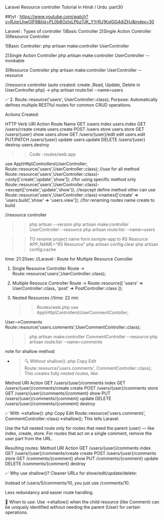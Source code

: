Laravel Resource controller Tutorial in Hindi / Urdu :part30

##)yt : https://www.youtube.com/watch?v=RJqrLhwOIF8&list=PL0b6OzIxLPbz7JK_YYrRJ1KxlGG4diZHJ&index=30

Laravel : Types of controller
1)Basic Controller
2)Single Action Controller
3)Resource Controller

1)Basic Controller:
php artisan make:controller UserController

2)Single Action Controller
php artisan make:controller UserController --invokable

3)Resource Controller
php artisan make:controller UserController --resource

//resource controller (auto created: create ,Read, Update, Delete in UserController.php)
-> php artisan route:list --name=users

✅ 2. Route::resource('users', UserController::class);
Purpose: Automatically defines multiple RESTful routes for common CRUD operations.

Actions Created:

HTTP Verb URI Action Route Name
GET /users index users.index
GET /users/create create users.create
POST /users store users.store
GET /users/{user} show users.show
GET /users/{user}/edit edit users.edit
PUT/PATCH /users/{user} update users.update
DELETE /users/{user} destroy users.destroy

> > Code :
> > routes/web.app

use App\Http\Controllers\UserController;
Route::resource('users',UserController::class); //use for all method
Route::resource('users',UserController::class)->only(['create','update','show']); //for using specific method only
Route::resource('users',UserController::class)->except(['create','update','show']); //expcept define method other can use
Route::resource('users',UserController::class)->names(['create' => 'users.build','show' => 'users.view']); //for renaming routes name create to build

//resource controller

> > php artisan --version
> > php artisan make:controller UserController --resource
> > php artisan route:list --name=users

> > TO rename project name form exmple-app to RS Resource
> > APP_NAME="RS Resource"
> > php artisan config:clear
> > php artisan config:cache

time: 21:20sec
//Laravel : Route for Multiple Resource Conroller

1. Single Resource Controller Route
   -> Route::resource('users',UserController::class);

2. Multiple Resouce Controller Route
   -> Route::resource([
   'users' => UserController::class,
   'post' => PostController::class
   ]);

3. Nested Resources //time: 22 min
   > > Routes/web.php
   > > use App\Http\Controllers\UserCommentContoller;

User-->Comments
Route::resource('users.comments',UserCommentController::class);

> > php artisan make:controller CommentController --resource
> > php artisan route:list --name=comments

note for shallow method:

- > 🔍 Without shallow():
  > php
  > Copy
  > Edit
  > Route::resource('users.comments', CommentController::class);
  > This creates fully nested routes, like:

Method URI Action
GET /users/{user}/comments index
GET /users/{user}/comments/create create
POST /users/{user}/comments store
GET /users/{user}/comments/{comment} show
PUT /users/{user}/comments/{comment} update
DELETE /users/{user}/comments/{comment} destroy

✅ With ->shallow():
php
Copy
Edit
Route::resource('users.comments', CommentController::class)->shallow();
This tells Laravel:

Use the full nested route only for routes that need the parent (user) — like index, create, store.
For routes that act on a single comment, remove the user part from the URL.

Resulting routes:
Method URI Action
GET /users/{user}/comments index
GET /users/{user}/comments/create create
POST /users/{user}/comments store
GET /comments/{comment} show
PUT /comments/{comment} update
DELETE /comments/{comment} destroy

✅ Why use shallow()?
Cleaner URLs for show/edit/update/delete:

Instead of /users/5/comments/10, you just use /comments/10.

Less redundancy and easier route handling.

🧠 When to use:
Use ->shallow() when the child resource (like Comment) can be uniquely identified without needing the parent (User) for certain operations.
